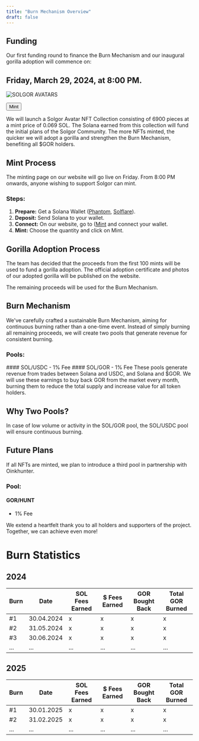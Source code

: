 ```yaml
---
title: "Burn Mechanism Overview"
draft: false
---
```


## Funding

Our first funding round to finance the Burn Mechanism and our inaugural gorilla adoption will commence on: 
## Friday, March 29, 2024, at 8:00 PM.

![SOLGOR AVATARS](/images/SOLGOR_AVATARS.gif)

<Button href="#" type="solid">Mint</Button>

We will launch a Solgor Avatar NFT Collection consisting of 6900 pieces at a mint price of 0.069 SOL. 
The Solana earned from this collection will fund the initial plans of the Solgor Community. 
The more NFTs minted, the quicker we will adopt a gorilla and strengthen the Burn Mechanism, benefiting all $GOR holders.

## Mint Process
<Notice type="info">
The minting page on our website will go live on Friday. From 8:00 PM onwards, anyone wishing to support Solgor can mint.
</notice>

### Steps:

1. **Prepare:** Get a Solana Wallet ([Phantom](https://phantom.app/), [Solflare](https://solflare.com/)).
2. **Deposit:** Send Solana to your wallet.
3. **Connect:** On our website, go to ([Mint](https://solgor.app/) and connect your wallet.
4. **Mint:** Choose the quantity and click on Mint.

## Gorilla Adoption Process

The team has decided that the proceeds from the first 100 mints will be used to fund a gorilla adoption. 
The official adoption certificate and photos of our adopted gorilla will be published on the website.

The remaining proceeds will be used for the Burn Mechanism.

## Burn Mechanism

We've carefully crafted a sustainable Burn Mechanism, aiming for continuous burning rather than a one-time event. 
Instead of simply burning all remaining proceeds, we will create two pools that generate revenue for consistent burning.

### Pools:
<Notice type="#1 Pool">
#### SOL/USDC
- 1% Fee
</Notice>
<Notice type="#2 Pool">
#### SOL/GOR
- 1% Fee
</Notice>
These pools generate revenue from trades between Solana and USDC, and Solana and $GOR. 
We will use these earnings to buy back GOR from the market every month, burning them to reduce the total supply and increase value for all token holders.

## Why Two Pools?

In case of low volume or activity in the SOL/GOR pool, the SOL/USDC pool will ensure continuous burning.

## Future Plans

If all NFTs are minted, we plan to introduce a third pool in partnership with Oinkhunter.

### Pool:

#### GOR/HUNT
- 1% Fee

We extend a heartfelt thank you to all holders and supporters of the project. 
Together, we can achieve even more!

# Burn Statistics

## 2024

| Burn | Date       | SOL Fees Earned | $ Fees Earned | GOR Bought Back | Total GOR Burned |
|------|------------|-----------------|---------------|-----------------|------------------|
| #1   | 30.04.2024 | x               | x             | x               | x                |
| #2   | 31.05.2024 | x               | x             | x               | x                |
| #3   | 30.06.2024 | x               | x             | x               | x                |
| ...  | ...        | ...             | ...           | ...             | ...              |

## 2025

| Burn | Date       | SOL Fees Earned | $ Fees Earned | GOR Bought Back | Total GOR Burned |
|------|------------|-----------------|---------------|-----------------|------------------|
| #1   | 30.01.2025 | x               | x             | x               | x                |
| #2   | 31.02.2025 | x               | x             | x               | x                |
| ...  | ...        | ...             | ...           | ...             | ...              |
